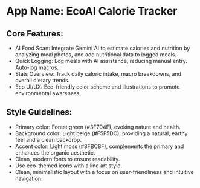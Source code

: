 # **App Name**: EcoAI Calorie Tracker

## Core Features:

- AI Food Scan: Integrate Gemini AI to estimate calories and nutrition by analyzing meal photos, and add nutritional data to logged meals.
- Quick Logging: Log meals with AI assistance, reducing manual entry. Auto-log macros.
- Stats Overview: Track daily caloric intake, macro breakdowns, and overall dietary trends.
- Eco UI/UX: Eco-friendly color scheme and illustrations to promote environmental awareness.

## Style Guidelines:

- Primary color: Forest green (#3F704F), evoking nature and health.
- Background color: Light beige (#F5F5DC), providing a natural, earthy feel and a clean backdrop.
- Accent color: Light moss (#8FBC8F), complements the primary and enhances the organic aesthetic.
- Clean, modern fonts to ensure readability.
- Use eco-themed icons with a line art style.
- Clean, minimalistic layout with a focus on user-friendliness and intuitive navigation.